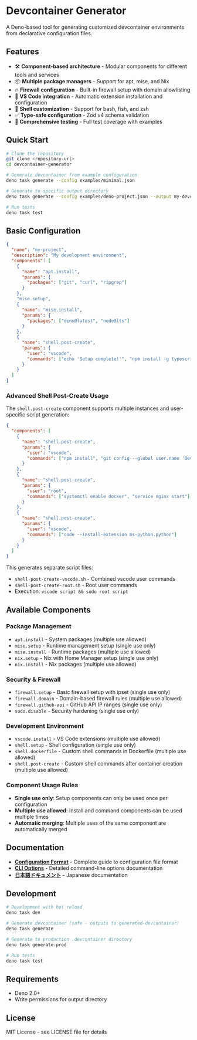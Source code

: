 # Devcontainer Generator

A Deno-based tool for generating customized devcontainer environments from
declarative configuration files.

## Features

- 🛠️ **Component-based architecture** - Modular components for different tools
  and services
- 📦 **Multiple package managers** - Support for apt, mise, and Nix
- 🔥 **Firewall configuration** - Built-in firewall setup with domain
  allowlisting
- 🎨 **VS Code integration** - Automatic extension installation and
  configuration
- 🐚 **Shell customization** - Support for bash, fish, and zsh
- ✅ **Type-safe configuration** - Zod v4 schema validation
- 🧪 **Comprehensive testing** - Full test coverage with examples

## Quick Start

```bash
# Clone the repository
git clone <repository-url>
cd devcontainer-generator

# Generate devcontainer from example configuration
deno task generate --config examples/minimal.json

# Generate to specific output directory
deno task generate --config examples/deno-project.json --output my-devcontainer

# Run tests
deno task test
```

## Basic Configuration

```json
{
  "name": "my-project",
  "description": "My development environment",
  "components": [
    {
      "name": "apt.install",
      "params": {
        "packages": ["git", "curl", "ripgrep"]
      }
    },
    "mise.setup",
    {
      "name": "mise.install",
      "params": {
        "packages": ["deno@latest", "node@lts"]
      }
    },
    {
      "name": "shell.post-create",
      "params": {
        "user": "vscode",
        "commands": ["echo 'Setup complete!'", "npm install -g typescript"]
      }
    }
  ]
}
```

### Advanced Shell Post-Create Usage

The `shell.post-create` component supports multiple instances and user-specific script generation:

```json
{
  "components": [
    {
      "name": "shell.post-create",
      "params": {
        "user": "vscode",
        "commands": ["npm install", "git config --global user.name 'Dev User'"]
      }
    },
    {
      "name": "shell.post-create",
      "params": {
        "user": "root",
        "commands": ["systemctl enable docker", "service nginx start"]
      }
    },
    {
      "name": "shell.post-create",
      "params": {
        "user": "vscode",
        "commands": ["code --install-extension ms-python.python"]
      }
    }
  ]
}
```

This generates separate script files:
- `shell-post-create-vscode.sh` - Combined vscode user commands
- `shell-post-create-root.sh` - Root user commands
- Execution: `vscode script && sudo root script`

## Available Components

### Package Management
- `apt.install` - System packages (multiple use allowed)
- `mise.setup` - Runtime management setup (single use only)
- `mise.install` - Runtime packages (multiple use allowed)
- `nix.setup` - Nix with Home Manager setup (single use only)
- `nix.install` - Nix packages (multiple use allowed)

### Security & Firewall
- `firewall.setup` - Basic firewall setup with ipset (single use only)
- `firewall.domain` - Domain-based firewall rules (multiple use allowed)
- `firewall.github-api` - GitHub API IP ranges (single use only)
- `sudo.disable` - Security hardening (single use only)

### Development Environment
- `vscode.install` - VS Code extensions (multiple use allowed)
- `shell.setup` - Shell configuration (single use only)
- `shell.dockerfile` - Custom shell commands in Dockerfile (multiple use allowed)
- `shell.post-create` - Custom shell commands after container creation (multiple use allowed)

### Component Usage Rules
- **Single use only**: Setup components can only be used once per configuration
- **Multiple use allowed**: Install and command components can be used multiple times
- **Automatic merging**: Multiple uses of the same component are automatically merged

## Documentation

- **[Configuration Format](docs/config-format.md)** - Complete guide to
  configuration file format
- **[CLI Options](docs/cli-options.md)** - Detailed command-line options
  documentation
- **[日本語ドキュメント](README.ja.md)** - Japanese documentation

## Development

```bash
# Development with hot reload
deno task dev

# Generate devcontainer (safe - outputs to generated-devcontainer)
deno task generate

# Generate to production .devcontainer directory
deno task generate:prod

# Run tests
deno task test
```

## Requirements

- Deno 2.0+
- Write permissions for output directory

## License

MIT License - see LICENSE file for details
